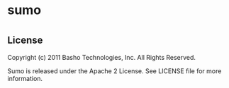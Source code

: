 # sumo
#
## License
Copyright (c) 2011 Basho Technologies, Inc.  All Rights Reserved.

Sumo is released under the Apache 2 License. See LICENSE file for more information.
